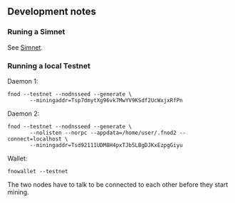 Development notes
-----------------

### Runing a Simnet

See [Simnet](https://docs.decred.org/advanced/simnet/).

### Running a local Testnet

Daemon 1:

    fnod --testnet --nodnsseed --generate \
           --miningaddr=Tsp7dmytXg96vk7MwYV9KSdf2UcWxjxRfPn

Daemon 2:

    fnod --testnet --nodnsseed --generate \
           --nolisten --norpc --appdata=/home/user/.fnod2 --connect=localhost \
           --miningaddr=Tsd92111UDM8H4pxTJb5LBgDJKxEzpgGiyu

Wallet:

    fnowallet --testnet

The two nodes have to talk to be connected to each other before they
start mining.

